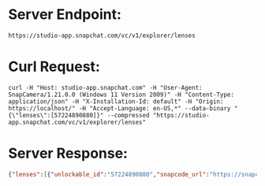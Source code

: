 # Server Endpoint: 
    https://studio-app.snapchat.com/vc/v1/explorer/lenses

# Curl Request: 
    curl -H "Host: studio-app.snapchat.com" -H "User-Agent: SnapCamera/1.21.0.0 (Windows 11 Version 2009)" -H "Content-Type: application/json" -H "X-Installation-Id: default" -H "Origin: https://localhost/" -H "Accept-Language: en-US,*" --data-binary "{\"lenses\":[57224890880]}" --compressed "https://studio-app.snapchat.com/vc/v1/explorer/lenses"

# Server Response:
```json
{"lenses":[{"unlockable_id":"57224890880","snapcode_url":"https://snapcodes.storage.googleapis.com/png/544e4196-d527-3484-9d8d-347b10a8b9e3_320_17f092f7-1fcf-4102-9b78-bd119b98e2c7.png","user_display_name":"Snap Inc.","lens_name":"Cartoon Style","lens_status":"Live","deeplink":"https://www.snapchat.com/unlock/?type=SNAPCODE&uuid=147ca81622c34377892d0bb9c6ee2b27&metadata=01","icon_url":"https://lens-storage.storage.googleapis.com/png/bcb562454f5049629fa8b8f50ac80930","thumbnail_media_poster_url":"https://community-lens.storage.googleapis.com/preview-media/thumbnail_poster/b7b434e9-ca46-452a-8188-421de1e5e1df.jpg","standard_media_url":"https://community-lens.storage.googleapis.com/preview-media/final/b7b434e9-ca46-452a-8188-421de1e5e1df.mp4","standard_media_poster_url":"https://community-lens.storage.googleapis.com/preview-media/final_poster/b7b434e9-ca46-452a-8188-421de1e5e1df.jpg","image_sequence":{"url_pattern":"https://community-lens.storage.googleapis.com/preview-media/thumbnail_seq/b7b434e9-ca46-452a-8188-421de1e5e1df/image_%d.jpg","size":6,"frame_interval_ms":300}}]}```